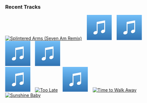### Recent Tracks
[<img src='https://lastfm.freetls.fastly.net/i/u/300x300/c631fb620af4406c23d6c802b5e3604b.png' width='16%' height='16%' alt='Splintered Arms (Seven Am Remix)'>](https://www.last.fm/music/liyv/_/splintered%2barms%2b%2528seven%2bam%2bremix%2529)&nbsp;&nbsp;&nbsp;&nbsp;[<img src='https://github.com/atfinke/atfinke/blob/master/placeholder.jpeg?raw=true' width='16%' height='16%' alt='Line Of Sight (feat. WYNNE & Mansionair)'>](https://www.last.fm/music/odesza/_/line%2bof%2bsight%2b%2528feat.%2bwynne%2b%2526%2bmansionair%2529)&nbsp;&nbsp;&nbsp;&nbsp;[<img src='https://github.com/atfinke/atfinke/blob/master/placeholder.jpeg?raw=true' width='16%' height='16%' alt='Walking Home To You (RAC Mix)'>](https://www.last.fm/music/nick%2bleng/_/walking%2bhome%2bto%2byou%2b%2528rac%2bmix%2529)&nbsp;&nbsp;&nbsp;&nbsp;[<img src='https://github.com/atfinke/atfinke/blob/master/placeholder.jpeg?raw=true' width='16%' height='16%' alt='Past Lives - Tuff City Kids Remix'>](https://www.last.fm/music/local%2bnatives/_/past%2blives%2b-%2btuff%2bcity%2bkids%2bremix)&nbsp;&nbsp;&nbsp;&nbsp;[<img src='https://github.com/atfinke/atfinke/blob/master/placeholder.jpeg?raw=true' width='16%' height='16%' alt='Tuesday'>](https://www.last.fm/music/neil%2bfrances/_/tuesday)&nbsp;&nbsp;&nbsp;&nbsp;<br>[<img src='https://github.com/atfinke/atfinke/blob/master/placeholder.jpeg?raw=true' width='16%' height='16%' alt='It Never Rains'>](https://www.last.fm/music/geo/_/it%2bnever%2brains)&nbsp;&nbsp;&nbsp;&nbsp;[<img src='https://lastfm.freetls.fastly.net/i/u/300x300/fb8e1a689c0634122c46445e2541915b.png' width='16%' height='16%' alt='Too Late'>](https://www.last.fm/music/washed%2bout/_/too%2blate)&nbsp;&nbsp;&nbsp;&nbsp;[<img src='https://github.com/atfinke/atfinke/blob/master/placeholder.jpeg?raw=true' width='16%' height='16%' alt='Mind on Fire - Franz Matthews Remix'>](https://www.last.fm/music/aisha%2bbadru/_/mind%2bon%2bfire%2b-%2bfranz%2bmatthews%2bremix)&nbsp;&nbsp;&nbsp;&nbsp;[<img src='https://lastfm.freetls.fastly.net/i/u/300x300/8911ee1cf0b87994959f434083bd49a1.png' width='16%' height='16%' alt='Time to Walk Away'>](https://www.last.fm/music/washed%2bout/_/time%2bto%2bwalk%2baway)&nbsp;&nbsp;&nbsp;&nbsp;[<img src='https://lastfm.freetls.fastly.net/i/u/300x300/4412cdb968a2f3b1e932f6f1e272401d.png' width='16%' height='16%' alt='Sunshine Baby'>](https://www.last.fm/music/ben%2bbrowning/_/sunshine%2bbaby)&nbsp;&nbsp;&nbsp;&nbsp;<br>